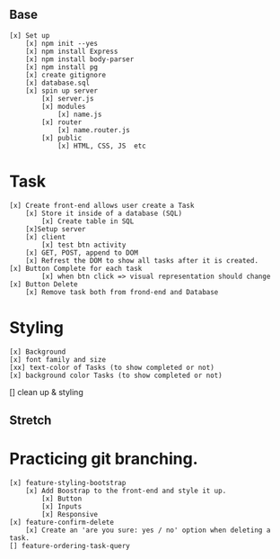 ## Base
    [x] Set up
        [x] npm init --yes
        [x] npm install Express
        [x] npm install body-parser
        [x] npm install pg
        [x] create gitignore
        [x] database.sql
        [x] spin up server
            [x] server.js
            [x] modules
                [x] name.js
            [x] router
                [x] name.router.js
            [x] public
                [x] HTML, CSS, JS  etc
            
  # Task
    [x] Create front-end allows user create a Task
        [x] Store it inside of a database (SQL)
            [x] Create table in SQL
        [x]Setup server
        [x] client
            [x] test btn activity
        [x] GET, POST, append to DOM
        [x] Refrest the DOM to show all tasks after it is created. 
    [x] Button Complete for each task
            [x] when btn click => visual representation should change
    [x] Button Delete
        [x] Remove task both from frond-end and Database
  # Styling
    [x] Background
    [x] font family and size
    [xx] text-color of Tasks (to show completed or not)
    [x] background color Tasks (to show completed or not)

[] clean up & styling    

## Stretch
  # Practicing git branching. 
    [x] feature-styling-bootstrap
        [x] Add Boostrap to the front-end and style it up.
            [x] Button
            [x] Inputs
            [x] Responsive
    [x] feature-confirm-delete
        [x] Create an 'are you sure: yes / no' option when deleting a task.
    [] feature-ordering-task-query





